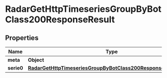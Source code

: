 

# RadarGetHttpTimeseriesGroupByBotClass200ResponseResult


## Properties

| Name | Type | Description | Notes |
|------------ | ------------- | ------------- | -------------|
|**meta** | **Object** |  |  |
|**serie0** | [**RadarGetHttpTimeseriesGroupByBotClass200ResponseResultSerie0**](RadarGetHttpTimeseriesGroupByBotClass200ResponseResultSerie0.md) |  |  |



